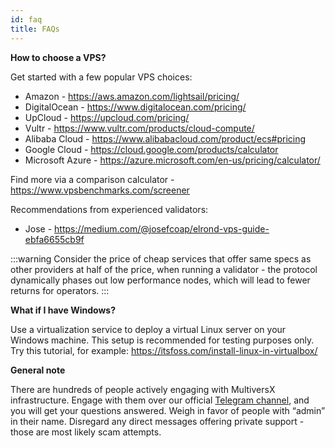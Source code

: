 ```yaml
---
id: faq
title: FAQs
---
```


**How to choose a VPS?**

Get started with a few popular VPS choices:

- Amazon - https://aws.amazon.com/lightsail/pricing/
- DigitalOcean - https://www.digitalocean.com/pricing/
- UpCloud - https://upcloud.com/pricing/
- Vultr - https://www.vultr.com/products/cloud-compute/
- Alibaba Cloud - https://www.alibabacloud.com/product/ecs#pricing
- Google Cloud - https://cloud.google.com/products/calculator
- Microsoft Azure - https://azure.microsoft.com/en-us/pricing/calculator/

Find more via a comparison calculator - https://www.vpsbenchmarks.com/screener

Recommendations from experienced validators:

- Jose - https://medium.com/@josefcoap/elrond-vps-guide-ebfa6655cb9f

:::warning
Consider the price of cheap services that offer same specs as other providers at half of the price, when running a validator - the protocol dynamically phases out low performance nodes, which will lead to fewer returns for operators.
:::

**What if I have Windows?**

Use a virtualization service to deploy a virtual Linux server on your Windows machine. This setup is recommended for testing purposes only. Try this tutorial, for example: https://itsfoss.com/install-linux-in-virtualbox/

**General note**

There are hundreds of people actively engaging with MultiversX infrastructure. Engage with them over our official [Telegram channel](https://t.me/ElrondValidators), and you will get your questions answered. Weigh in favor of people with “admin” in their name. Disregard any direct messages offering private support - those are most likely scam attempts.
